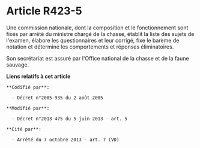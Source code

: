 # Article R423-5

Une commission nationale, dont la composition et le fonctionnement sont fixés par arrêté du ministre chargé de la chasse,
établit la liste des sujets de l'examen, élabore les questionnaires et leur corrigé, fixe le barème de notation et détermine
les comportements et réponses éliminatoires.

Son secrétariat est assuré par l'Office national de la chasse et de la faune sauvage.

**Liens relatifs à cet article**

	**Codifié par**:

	  - Décret n°2005-935 du 2 août 2005

	**Modifié par**:

	  - Décret n°2013-475 du 5 juin 2013 - art. 5

	**Cité par**:

	  - Arrêté du 7 octobre 2013 - art. 7 (VD)
